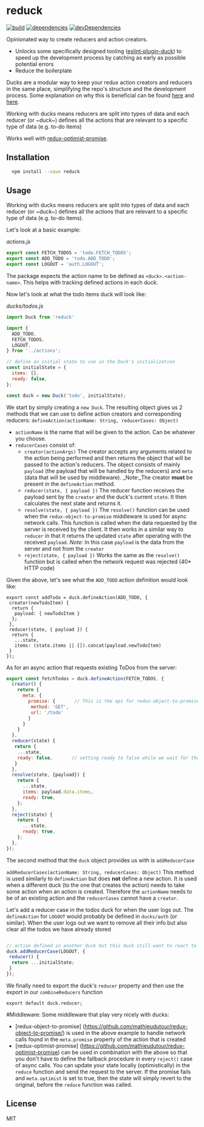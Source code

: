 # reduck

[![build](https://travis-ci.org/enkidevs/reduck.svg)](https://travis-ci.org/enkidevs/reduck)
[![dependencies](https://david-dm.org/enkidevs/reduck.svg)](https://david-dm.org/enkidevs/reduck)
[![devDependencies](https://david-dm.org/enkidevs/reduck/dev-status.svg)](https://david-dm.org/enkidevs/reduck#info=devDependencies)

Opinionated way to create reducers and action creators.

  * Unlocks some specifically designed tooling ([eslint-plugin-duck](https://github.com/enkidevs/eslint-plugin-duck)) to speed up the development process by catching as early as possible potential errors
  * Reduce the boilerplate
  
Ducks are a modular way to keep your redux action creators and reducers in the same place, simplifying the repo's structure and the development process. Some explanation on why this is beneficial can be found [here](https://github.com/erikras/ducks-modular-redux) and [here](https://medium.freecodecamp.com/scaling-your-redux-app-with-ducks-6115955638be).

Working with ducks means reducers are split into types of data and each reducer (or ~duck~) defines all the actions that are relevant to a specific type of data (e.g. to-do items)

Works well with [redux-optimist-promise](https://github.com/mathieudutour/redux-optimist-promise).

## Installation

```bash
  npm install --save reduck
```


## Usage

Working with ducks means reducers are split into types of data and each reducer (or ~duck~) defines all the actions that are relevant to a specific type of data (e.g. to-do items).

Let's look at a basic example:

*actions.js*
```js
export const FETCH_TODOS = 'todo.FETCH_TODOS';
export const ADD_TODO = 'todo.ADD_TODO';
export const LOGOUT = 'auth.LOGOUT';
```
The package expects the action name to be defined as `<duck>.<action-name>`.
This helps with tracking defined actions in each duck.

Now let's look at what the todo items duck will look like:

*ducks/todos.js*
```js
import Duck from 'reduck'

import {
  ADD_TODO,
  FETCH_TODOS,
  LOGOUT,
} from '../actions';

// define an initial state to use in the Duck's initialization
const initialState = {
  items: [],
  ready: false,
};

const duck = new Duck('todo', initialState);
```
We start by simply creating a `new Duck`. The resulting object gives us 2 methods that we can use to define action creators and corresponding reducers: 
`defineAction(actionName: String, reducerCases: Object)`
- `actionName` is the name that will be given to the action. Can be whatever you choose.
- `reducerCases` consist of:
  * `creator(actionArgs)`
  The creator accepts any arguments related to the action being performed and then returns the object that will be passed to the action's reducers. The object consists of mainly `payload` (the payload that will be handled by the reducers) and `meta` (data that will be used by middleware). 
  _Note:_The creator **must** be present in the `defineAction` method.
  * `reducer(state, { payload })`
  The reducer function receives the payload sent by the `creator` and the duck's current `state`. It then calculates the next state and returns it.
  * `resolve(state, { payload })`
  The `resolve()` function can be used when the `redux-object-to-promise` middleware is used for async network calls. This function is called when the data requested by the server is received by the client. It then works in a similar way to `reducer` in that it returns the updated `state` after operating with the received `payload`. 
  _Note:_ In this case `payload` is the data from the server and not from the `creator`
  * `reject(state, { payload })`
  Works the same as the `resolve()` function but is called when the network request was rejected (40\* HTTP code)

Given the above, let's see what the `ADD_TODO` action definition would look like:

```
export const addTodo = duck.defineAction(ADD_TODO, {
 creator(newTodoItem) {
  return {
   payload: { newTodoItem }
  };
 },
 reducer(state, { payload }) {
  return {
   ...state,
   items: (state.items || []).concat(payload.newTodoItem)
 }
});
```


As for an async action that requests existing ToDos from the server:
```js
export const fetchTodos = duck.defineAction(FETCH_TODOS, {
  creator() {
    return {
      meta: {
        promise: {       // This is the api for redux-object-to-promise
         method: 'GET',
         url: '/todo'
        } 
      }
    }
  },
  reducer(state) {
   return {
    ...state,
    ready: false,       // setting ready to false while we wait for the network response
   }
  },
  resolve(state, {payload}) {
    return {
      ...state,
      items: payload.data.items,
      ready: true,
    };
  },
  reject(state) {
    return {
      ...state,
      ready: true,
    };
  },
});
```

The second method that the `duck` object provides us with is `addReducerCase`

`addReducerCases(actionName: String, reducerCases: Object)`
This method is used similarly to `defineAction` but does **not** define a new action. It is used when a different duck (to the one that creates the action) needs to take some action when an action is created. Therefore the `actionName` needs to be of an existing action and the `reducerCases` cannot have a `creator`.

Let's add a reducer case in the todos duck for when the user logs out.
The `defineAction` for `LOGOUT` would probably be defined in `ducks/auth` (or similar).
When the user logs out we want to remove all their info but also clear all the todos we have already stored

```js

// action defined in another duck but this duck still want to react to it
duck.addReducerCase(LOGOUT, {
 reducer() {
  return ...initialState;
 }
});
```
We finally need to export the duck's `reducer` property and then use the export in our `combineReducers` function
```
export default duck.reducer;

```

#Middleware:
Some middleware that play very nicely with ducks:
- [redux-object-to-promise] (https://github.com/mathieudutour/redux-object-to-promise/) is used in the above example to handle network calls found in the `meta.promise` property of the action that is created
- [redux-optimist-promise] (https://github.com/mathieudutour/redux-optimist-promise) can be used in combination with the above so that you don't have to define the fallback procedure in every `reject()` case of async calls. You can update your state locally (optimistically) in the `reduce` function and send the request to the server. If the promise fails and `meta.optimist` is set to true, then the state will simply revert to the original, before the `reduce` function was called.


## License

  MIT
